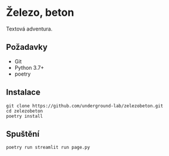 # Železo, beton

Textová adventura.

## Požadavky

- Git
- Python 3.7+
- poetry

## Instalace

```
git clone https://github.com/underground-lab/zelezobeton.git
cd zelezobeton
poetry install
```

## Spuštění

```
poetry run streamlit run page.py
```
